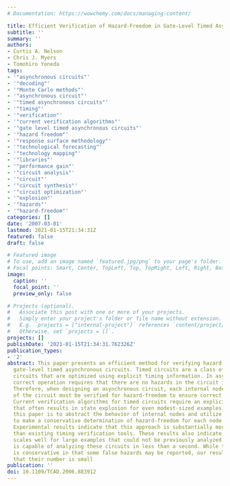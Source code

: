 ```yaml
---
# Documentation: https://wowchemy.com/docs/managing-content/

title: Efficient Verification of Hazard-Freedom in Gate-Level Timed Asynchronous Circuits
subtitle: ''
summary: ''
authors:
- Curtis A. Nelson
- Chris J. Myers
- Tomohiro Yoneda
tags:
- '"asynchronous circuits"'
- '"decoding"'
- '"Monte Carlo methods"'
- '"asynchronous circuit"'
- '"timed asynchronous circuits"'
- '"timing"'
- '"verification"'
- '"current verification algorithms"'
- '"gate level timed asynchronous circuits"'
- '"hazard freedom"'
- '"response surface methodology"'
- '"technological forecasting"'
- '"technology mapping"'
- '"libraries"'
- '"performance gain"'
- '"circuit analysis"'
- '"circuit"'
- '"circuit synthesis"'
- '"circuit optimization"'
- '"explosion"'
- '"hazards"'
- '"hazard-freedom"'
categories: []
date: '2007-03-01'
lastmod: 2021-01-15T21:34:31Z
featured: false
draft: false

# Featured image
# To use, add an image named `featured.jpg/png` to your page's folder.
# Focal points: Smart, Center, TopLeft, Top, TopRight, Left, Right, BottomLeft, Bottom, BottomRight.
image:
  caption: ''
  focal_point: ''
  preview_only: false

# Projects (optional).
#   Associate this post with one or more of your projects.
#   Simply enter your project's folder or file name without extension.
#   E.g. `projects = ["internal-project"]` references `content/project/deep-learning/index.md`.
#   Otherwise, set `projects = []`.
projects: []
publishDate: '2021-01-15T21:34:31.762326Z'
publication_types:
- '2'
abstract: This paper presents an efficient method for verifying hazard-freedom in
  gate-level timed asynchronous circuits. Timed circuits are a class of asynchronous
  circuits that are optimized using explicit timing information. In asynchronous circuits,
  correct operation requires that there are no hazards in the circuit implementation.
  Therefore, when designing an asynchronous circuit, each internal node and output
  of the circuit must be verified for hazard-freedom to ensure correct operation.
  Current verification algorithms for timed circuits require an explicit state exploration
  that often results in state explosion for even modest-sized examples. The goal of
  this paper is to abstract the behavior of internal nodes and utilize this information
  to make a conservative determination of hazard-freedom for each node in the circuit.
  Experimental results indicate that this approach is substantially more efficient
  than existing timing verification tools. These results also indicate that this method
  scales well for large examples that could not be previously analyzed, in that it
  is capable of analyzing these circuits in less than a second. While this method
  is conservative in that some false hazards may be reported, our results indicate
  that their number is small
publication: ''
doi: 10.1109/TCAD.2006.883912
---
```

